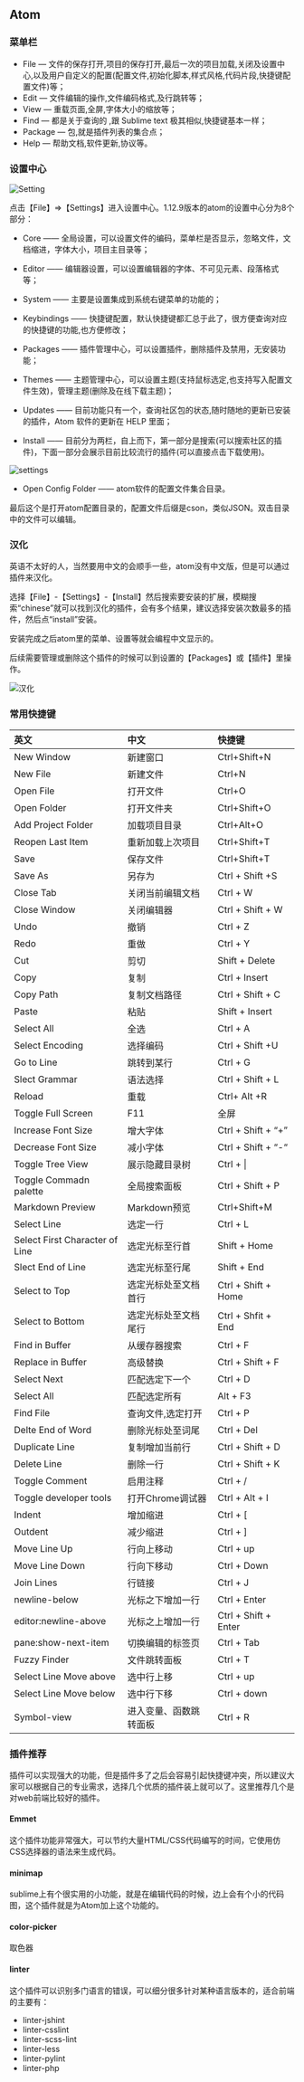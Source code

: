 ## Atom  

### 菜单栏  
- File — 文件的保存打开,项目的保存打开,最后一次的项目加载,关闭及设置中心,以及用户自定义的配置(配置文件,初始化脚本,样式风格,代码片段,快捷键配置文件)等；
- Edit — 文件编辑的操作,文件编码格式,及行跳转等；
- View — 重载页面,全屏,字体大小的缩放等；
- Find — 都是关于查询的 ,跟 Sublime text 极其相似,快捷键基本一样；
- Package — 包,就是插件列表的集合点；
- Help — 帮助文档,软件更新,协议等。  

### 设置中心  
![Setting](setting.png)  

点击【File】=>【Settings】进入设置中心。1.12.9版本的atom的设置中心分为8个部分：

- Core —— 全局设置，可以设置文件的编码，菜单栏是否显示，忽略文件，文档缩进，字体大小，项目主目录等；

- Editor —— 编辑器设置，可以设置编辑器的字体、不可见元素、段落格式等；

- System —— 主要是设置集成到系统右键菜单的功能的；

- Keybindings —— 快捷键配置，默认快捷键都汇总于此了，很方便查询对应的快捷键的功能,也方便修改；

- Packages —— 插件管理中心，可以设置插件，删除插件及禁用，无安装功能；

- Themes —— 主题管理中心，可以设置主题(支持鼠标选定,也支持写入配置文件生效)，管理主题(删除及在线下载主题)；

- Updates —— 目前功能只有一个，查询社区包的状态,随时随地的更新已安装的插件，Atom 软件的更新在 HELP 里面；

- Install —— 目前分为两栏，自上而下，第一部分是搜索(可以搜索社区的插件)，下面一部分会展示目前比较流行的插件(可以直接点击下载使用)。  

![settings](Core.png)  

- Open Config Folder —— atom软件的配置文件集合目录。

最后这个是打开atom配置目录的，配置文件后缀是cson，类似JSON。双击目录中的文件可以编辑。  


### 汉化  
英语不太好的人，当然要用中文的会顺手一些，atom没有中文版，但是可以通过插件来汉化。  

选择【File】-【Settings】-【Install】然后搜索要安装的扩展，模糊搜索“chinese”就可以找到汉化的插件，会有多个结果，建议选择安装次数最多的插件，然后点“install”安装。  

安装完成之后atom里的菜单、设置等就会编程中文显示的。  

后续需要管理或删除这个插件的时候可以到设置的【Packages】或【插件】里操作。  

![汉化](chs.JPG)   

### 常用快捷键  
|英文|中文|快捷键|
|:----|:-----|:----|
|New Window|新建窗口|Ctrl+Shift+N|
|New File|新建文件|Ctrl+N|
|Open File|打开文件|Ctrl+O|
|Open Folder|打开文件夹|Ctrl+Shift+O|
|Add Project Folder|加载项目目录|Ctrl+Alt+O|
|Reopen Last Item|重新加载上次项目|Ctrl+Shift+T|
|Save|保存文件|Ctrl+Shift+T|
|Save As|另存为|Ctrl + Shift +S|
|Close Tab|关闭当前编辑文档|Ctrl + W|
|Close Window|关闭编辑器|Ctrl + Shift + W|
|Undo|撤销|Ctrl + Z|
|Redo|重做|Ctrl + Y|
|Cut|剪切|Shift + Delete|
|Copy|复制|Ctrl + Insert|
|Copy Path|复制文档路径|Ctrl + Shift + C|
|Paste|粘贴|Shift + Insert|
|Select All|全选|Ctrl + A|
|Select Encoding|选择编码|Ctrl + Shift +U|
|Go to Line|跳转到某行|Ctrl + G|
|Slect Grammar|语法选择|Ctrl + Shift + L|
|Reload|重载|Ctrl+ Alt +R|
|Toggle Full Screen|F11|全屏|
|Increase Font Size|增大字体|Ctrl + Shift + “+”|
|Decrease Font Size|减小字体|Ctrl + Shift + “-“|
|Toggle Tree View|展示隐藏目录树|Ctrl + \|
|Toggle Commadn palette|全局搜索面板|Ctrl + Shift + P|
|Markdown Preview|Markdown预览|Ctrl+Shift+M|
|Select Line|选定一行|Ctrl + L|
|Select First Character of Line|选定光标至行首|Shift + Home|
|Slect End of Line|选定光标至行尾|Shift + End|
|Select to Top|选定光标处至文档首行|Ctrl + Shift + Home|
|Select to Bottom|选定光标处至文档尾行|Ctrl + Shfit + End|
|Find in Buffer|从缓存器搜索|Ctrl + F|
|Replace in Buffer|高级替换|Ctrl + Shift + F|
|Select Next|匹配选定下一个|Ctrl + D|
|Select All|匹配选定所有|Alt + F3|
|Find File|查询文件,选定打开|Ctrl + P|
|Delte End of Word|删除光标处至词尾|Ctrl + Del|
|Duplicate Line|复制增加当前行|Ctrl + Shift + D|
|Delete Line|删除一行|Ctrl + Shift + K|
|Toggle Comment|启用注释|Ctrl + /|
|Toggle developer tools|打开Chrome调试器|Ctrl + Alt + I|
|Indent|增加缩进|Ctrl + [|
|Outdent|减少缩进|Ctrl + ]|
|Move Line Up|行向上移动|Ctrl + up|
|Move Line Down|行向下移动|Ctrl + Down|
|Join Lines|行链接|Ctrl + J|
|newline-below|光标之下增加一行|Ctrl + Enter|
|editor:newline-above|光标之上增加一行|Ctrl + Shift + Enter|
|pane:show-next-item|切换编辑的标签页|Ctrl + Tab|
|Fuzzy Finder|文件跳转面板|Ctrl + T|
|Select Line Move above|选中行上移|Ctrl + up|
|Select Line Move below|选中行下移|Ctrl + down|
|Symbol-view|进入变量、函数跳转面板|Ctrl + R|

### 插件推荐

插件可以实现强大的功能，但是插件多了之后会容易引起快捷键冲突，所以建议大家可以根据自己的专业需求，选择几个优质的插件装上就可以了。这里推荐几个是对web前端比较好的插件。

#### Emmet  

这个插件功能非常强大，可以节约大量HTML/CSS代码编写的时间，它使用仿CSS选择器的语法来生成代码。

#### minimap  

sublime上有个很实用的小功能，就是在编辑代码的时候，边上会有个小的代码图，这个插件就是为Atom加上这个功能的。

#### color-picker  

取色器  

#### linter  

这个插件可以识别多门语言的错误，可以细分很多针对某种语言版本的，适合前端的主要有：
* linter-jshint
* linter-csslint  
* linter-scss-lint  
* linter-less  
* linter-pylint  
* linter-php  
